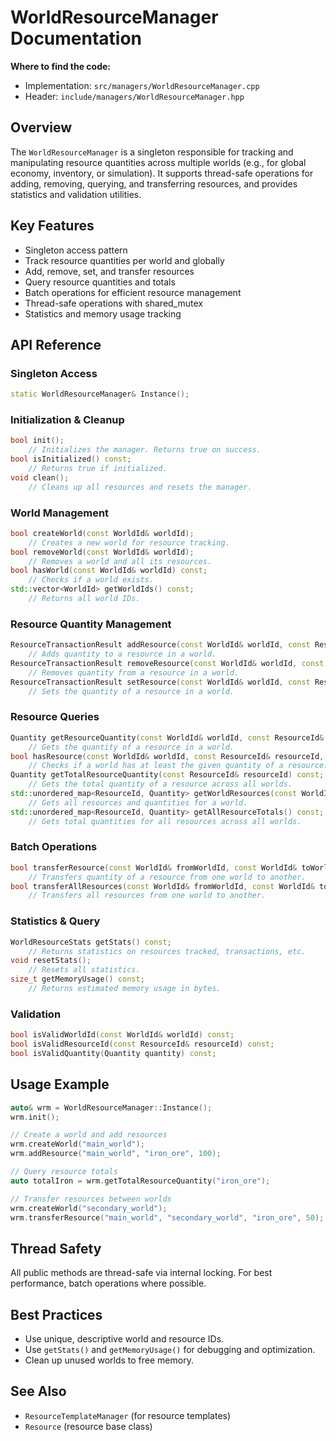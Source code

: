 # WorldResourceManager Documentation

**Where to find the code:**
- Implementation: `src/managers/WorldResourceManager.cpp`
- Header: `include/managers/WorldResourceManager.hpp`

## Overview

The `WorldResourceManager` is a singleton responsible for tracking and manipulating resource quantities across multiple worlds (e.g., for global economy, inventory, or simulation). It supports thread-safe operations for adding, removing, querying, and transferring resources, and provides statistics and validation utilities.

## Key Features
- Singleton access pattern
- Track resource quantities per world and globally
- Add, remove, set, and transfer resources
- Query resource quantities and totals
- Batch operations for efficient resource management
- Thread-safe operations with shared_mutex
- Statistics and memory usage tracking

## API Reference

### Singleton Access
```cpp
static WorldResourceManager& Instance();
```

### Initialization & Cleanup
```cpp
bool init();
    // Initializes the manager. Returns true on success.
bool isInitialized() const;
    // Returns true if initialized.
void clean();
    // Cleans up all resources and resets the manager.
```

### World Management
```cpp
bool createWorld(const WorldId& worldId);
    // Creates a new world for resource tracking.
bool removeWorld(const WorldId& worldId);
    // Removes a world and all its resources.
bool hasWorld(const WorldId& worldId) const;
    // Checks if a world exists.
std::vector<WorldId> getWorldIds() const;
    // Returns all world IDs.
```

### Resource Quantity Management
```cpp
ResourceTransactionResult addResource(const WorldId& worldId, const ResourceId& resourceId, Quantity quantity);
    // Adds quantity to a resource in a world.
ResourceTransactionResult removeResource(const WorldId& worldId, const ResourceId& resourceId, Quantity quantity);
    // Removes quantity from a resource in a world.
ResourceTransactionResult setResource(const WorldId& worldId, const ResourceId& resourceId, Quantity quantity);
    // Sets the quantity of a resource in a world.
```

### Resource Queries
```cpp
Quantity getResourceQuantity(const WorldId& worldId, const ResourceId& resourceId) const;
    // Gets the quantity of a resource in a world.
bool hasResource(const WorldId& worldId, const ResourceId& resourceId, Quantity minimumQuantity = 1) const;
    // Checks if a world has at least the given quantity of a resource.
Quantity getTotalResourceQuantity(const ResourceId& resourceId) const;
    // Gets the total quantity of a resource across all worlds.
std::unordered_map<ResourceId, Quantity> getWorldResources(const WorldId& worldId) const;
    // Gets all resources and quantities for a world.
std::unordered_map<ResourceId, Quantity> getAllResourceTotals() const;
    // Gets total quantities for all resources across all worlds.
```

### Batch Operations
```cpp
bool transferResource(const WorldId& fromWorldId, const WorldId& toWorldId, const ResourceId& resourceId, Quantity quantity);
    // Transfers quantity of a resource from one world to another.
bool transferAllResources(const WorldId& fromWorldId, const WorldId& toWorldId);
    // Transfers all resources from one world to another.
```

### Statistics & Query
```cpp
WorldResourceStats getStats() const;
    // Returns statistics on resources tracked, transactions, etc.
void resetStats();
    // Resets all statistics.
size_t getMemoryUsage() const;
    // Returns estimated memory usage in bytes.
```

### Validation
```cpp
bool isValidWorldId(const WorldId& worldId) const;
bool isValidResourceId(const ResourceId& resourceId) const;
bool isValidQuantity(Quantity quantity) const;
```

## Usage Example
```cpp
auto& wrm = WorldResourceManager::Instance();
wrm.init();

// Create a world and add resources
wrm.createWorld("main_world");
wrm.addResource("main_world", "iron_ore", 100);

// Query resource totals
auto totalIron = wrm.getTotalResourceQuantity("iron_ore");

// Transfer resources between worlds
wrm.createWorld("secondary_world");
wrm.transferResource("main_world", "secondary_world", "iron_ore", 50);
```

## Thread Safety
All public methods are thread-safe via internal locking. For best performance, batch operations where possible.

## Best Practices
- Use unique, descriptive world and resource IDs.
- Use `getStats()` and `getMemoryUsage()` for debugging and optimization.
- Clean up unused worlds to free memory.

## See Also
- `ResourceTemplateManager` (for resource templates)
- `Resource` (resource base class)
